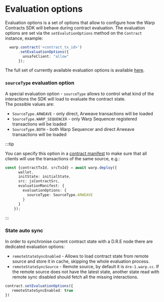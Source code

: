 # Evaluation options

Evaluation options is a set of options that allow to configure how the Warp Contracts SDK will behave during contract evaluation.
The evaluation options are set via the `setEvalutionOptions` method on the `Contract` instance, example:
```ts
  warp.contract('<contract_tx_id>')
      .setEvaluationOptions({
        unsafeClient: "allow"
      });
```

The full set of currently available evaluation options is available [here](https://github.com/warp-contracts/warp/blob/main/src/core/modules/StateEvaluator.ts#L156).


### `sourceType` evaluation option
A special evaluation option - `sourceType` allows to control what kind of the interactions the SDK will load to
evaluate the contract state.  
The possible values are:
- `SourceType.ARWEAVE` - only direct, Arweave transactions will be loaded
- `SourceType.WARP_SEQUENCER` - only Warp Sequencer registered transactions will be loaded
- `SourceType.BOTH` - both Warp Sequencer and direct Arweave transactions will be loaded

:::tip

You can specify this option in a [contract manifest](https://academy.warp.cc/docs/sdk/advanced/manifest/) to make sure that all clients will use the transactions of the same source, e.g.:

```ts
const {contractTxId, srcTxId} = await warp.deploy({
      wallet,
      initState: initialState,
      src: jsContractSrc,
      evaluationManifest: {
        evaluationOptions: {
          sourceType: SourceType.ARWEAVE
        }
      }
    });
```  

:::

### State auto sync
In order to synchronise current contract state with a D.R.E node there are dedicated evaluation options:
- `remoteStateSyncEnabled` - Allows to load contract state from remote source and store it in cache, skipping the whole evaluation process.
- `remoteStateSyncSource` - Remote source, by default it is `dre-1.warp.cc`.
If the remote source does not have the latest state, another state read with remote sync disabled should fetch all the missing interactions.

```ts
contract.setEvaluationOptions({
   remoteStateSyncEnabled: true
})
```  
